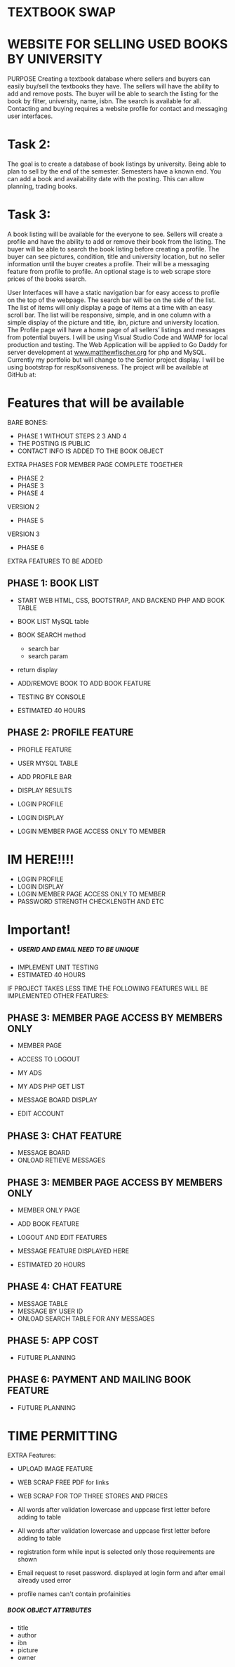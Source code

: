 # TEXTBOOK SWAP



# WEBSITE FOR SELLING USED BOOKS BY UNIVERSITY
PURPOSE
Creating a textbook database where sellers and buyers can easily buy/sell the textbooks they have.    The sellers will have the ability to add and remove posts.  The buyer will be able to search the listing for the book by filter, university, name, isbn.  The search is available for all.  Contacting and buying requires a website profile for contact and messaging user interfaces.  

# Task 2:   
The goal is to create a database of book listings by university.  Being able to plan to sell by the end of the semester.  Semesters have a known end.  You can add a book and availability date with the posting.  This can allow planning, trading books.

# Task 3:   
A book listing will be available for the everyone to see.  Sellers will create a profile and have the ability to add or remove their book from the listing.  The buyer will be able to search the book listing before creating a profile.  The buyer can see pictures, condition, title and university location, but no seller information until the buyer creates a profile.  Their will be a messaging feature from profile to profile.  An optional stage is to web scrape store prices of the books search. 

User Interfaces will have a static navigation bar for easy access to profile on the top of the webpage. The search bar will be on the side of the list.  The list of items will only display a page of items at a time with an easy scroll bar.  The list will be responsive, simple, and in one column with a simple display of the picture and title, ibn, picture and university location.  The Profile page will have a home page of all sellers’ listings and messages from potential buyers.
I will be using Visual Studio Code and WAMP for local production and testing.  The Web Application will be applied to Go Daddy for server development at www.matthewfischer.org for php and MySQL.  Currently my portfolio but will change to the Senior project display.  I will be using bootstrap for respKsonsiveness.  The project will be available at GitHub at:

# Features that will be available
BARE BONES:
-   PHASE 1
WITHOUT STEPS 2 3 AND 4 
-   THE POSTING IS PUBLIC
-   CONTACT INFO IS ADDED TO THE BOOK OBJECT

EXTRA PHASES FOR MEMBER PAGE COMPLETE TOGETHER
-   PHASE 2
-   PHASE 3
-   PHASE 4

VERSION 2
-   PHASE 5

VERSION 3
-   PHASE 6

EXTRA FEATURES TO BE ADDED

## PHASE 1: BOOK LIST

-	START WEB HTML, CSS, BOOTSTRAP, AND BACKEND PHP AND BOOK TABLE
-	BOOK LIST MySQL table
-	BOOK SEARCH method
    -   search bar
    -   search param
-   return display
-	ADD/REMOVE BOOK TO ADD BOOK FEATURE
-   TESTING BY CONSOLE

-	ESTIMATED 40 HOURS



## PHASE 2: PROFILE FEATURE
-	PROFILE FEATURE 
-   USER MYSQL TABLE
-   ADD PROFILE BAR
-   DISPLAY RESULTS

-   LOGIN PROFILE
-   LOGIN DISPLAY
-   LOGIN MEMBER PAGE ACCESS ONLY TO MEMBER


# IM HERE!!!!
-   LOGIN PROFILE
-   LOGIN DISPLAY
-   LOGIN MEMBER PAGE ACCESS ONLY TO MEMBER
-   PASSWORD STRENGTH CHECKLENGTH AND ETC


# Important!
-   ##### USERID AND EMAIL NEED TO BE UNIQUE
-   IMPLEMENT UNIT TESTING
-	ESTIMATED 40 HOURS

IF PROJECT TAKES LESS TIME THE FOLLOWING FEATURES WILL BE IMPLEMENTED
OTHER FEATURES:

## PHASE 3: MEMBER PAGE ACCESS BY MEMBERS ONLY
-   MEMBER PAGE
-   ACCESS TO LOGOUT
-   MY ADS
-   MY ADS PHP GET LIST

-   MESSAGE BOARD DISPLAY

-   EDIT ACCOUNT


## PHASE 3:  CHAT FEATURE
-   MESSAGE BOARD
-   ONLOAD RETIEVE MESSAGES


## PHASE 3: MEMBER PAGE ACCESS BY MEMBERS ONLY
-   MEMBER ONLY PAGE
-   ADD BOOK FEATURE
-   LOGOUT AND EDIT FEATURES
-   MESSAGE FEATURE DISPLAYED HERE

-   ESTIMATED 20 HOURS


## PHASE 4:  CHAT FEATURE
-	MESSAGE TABLE
-	MESSAGE BY USER ID
-   ONLOAD SEARCH TABLE FOR ANY MESSAGES


## PHASE 5:  APP COST
- FUTURE PLANNING

## PHASE 6:  PAYMENT AND MAILING BOOK FEATURE
- FUTURE PLANNING



# TIME PERMITTING
EXTRA Features:
-   UPLOAD IMAGE FEATURE
-	WEB SCRAP FREE PDF for links
-	WEB SCRAP FOR TOP THREE STORES AND PRICES

-   All words after validation lowercase and uppcase first letter before adding to table


-   All words after validation lowercase and uppcase first letter before adding to table
-   registration form while input is selected only those requirements are shown
-   Email request to reset password. displayed at login form and after email already used error
-   profile names can't contain profainities


##### BOOK OBJECT ATTRIBUTES
- title
- author
- ibn
- picture
- owner


